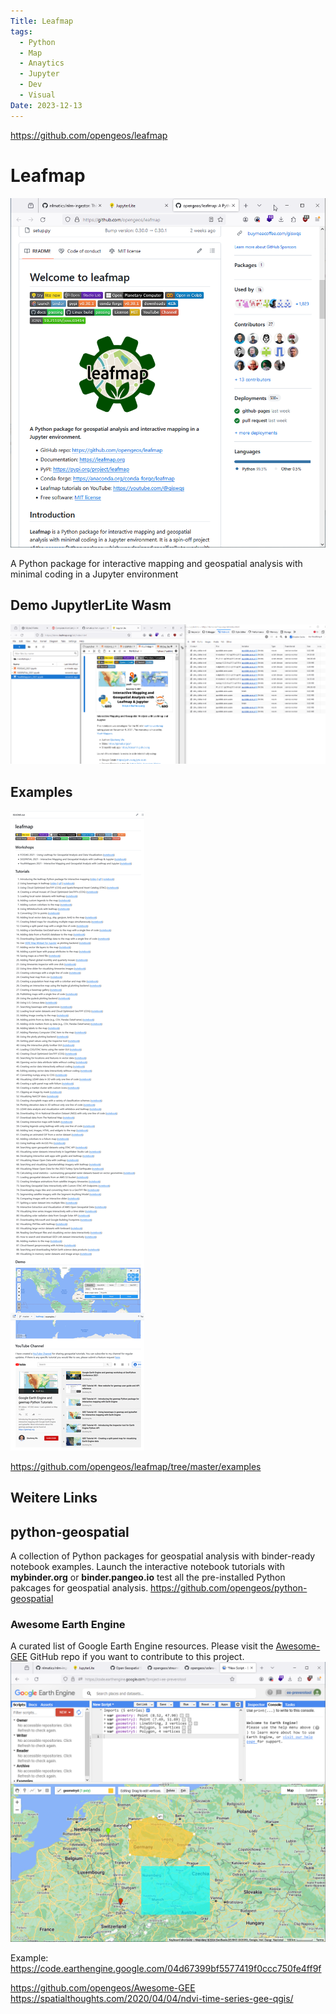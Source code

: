 ```yaml
---
Title: Leafmap
tags:
  - Python
  - Map
  - Anaytics
  - Jupyter
  - Dev
  - Visual
Date: 2023-12-13
---
```

https://github.com/opengeos/leafmap
# Leafmap
![](../_asset/Pasted%20image%2020240125113749.png)

A Python package for interactive mapping and geospatial analysis with minimal coding in a Jupyter environment

## Demo JupytlerLite Wasm 

![](../_asset/Pasted%20image%2020240125113657.png)

## Examples

![](../_asset/Pasted%20image%2020240125114238.png)

https://github.com/opengeos/leafmap/tree/master/examples

## Weitere Links
## python-geospatial
A collection of Python packages for geospatial analysis with binder-ready notebook examples. Launch the interactive notebook tutorials with **mybinder.org** or **binder.pangeo.io** test all the pre-installed Python pakcages for geospatial analysis.
https://github.com/opengeos/python-geospatial

### Awesome Earth Engine
A curated list of Google Earth Engine resources. Please visit the [Awesome-GEE](https://github.com/giswqs/Awesome-GEE) GitHub repo if you want to contribute to this project.
![](../_asset/Pasted%20image%2020240125115128.png)

Example: https://code.earthengine.google.com/04d67399bf5577419f0ccc750fe4ff9f


https://github.com/opengeos/Awesome-GEE
https://spatialthoughts.com/2020/04/04/ndvi-time-series-gee-qgis/


